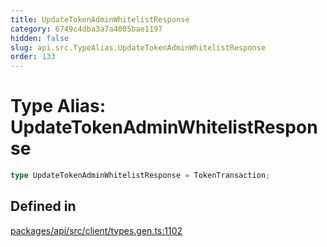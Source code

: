```yaml
---
title: UpdateTokenAdminWhitelistResponse
category: 6749c4dba3a7a4005bae1197
hidden: false
slug: api.src.TypeAlias.UpdateTokenAdminWhitelistResponse
order: 133
---
```


# Type Alias: UpdateTokenAdminWhitelistResponse

```ts
type UpdateTokenAdminWhitelistResponse = TokenTransaction;
```

## Defined in

[packages/api/src/client/types.gen.ts:1102](https://github.com/zkcloudworker/minatokens-lib/blob/main/packages/api/src/client/types.gen.ts#L1102)
